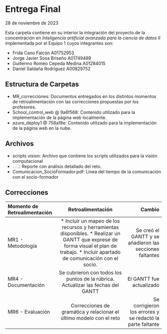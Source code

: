 # Entrega Final
28 de noviembre de 2023

Esta carpeta contiene en su interior la integración del proyecto de la concentración en _Inteligencia artificial avanzada para la ciencia de datos II_ implementada por el Equipo 1 cuyos integrantes son:

- Frida Cano Falcón A01752953
- Jorge Javier Sosa Briseño A01749489
- Guillermo Romeo Cepeda Medina A01284015
- Daniel Saldaña Rodríguez A00829752


## Estructura de Carpetas

- MR_correcciones: Documentos entregados en los distintos momentos de retroalimentación con las correcciones propuestas por los profesores.
- School_control_web @ 9a6f568: Contenido utilizado para la implementación de la página web localmente.
- azure_deploy1 @ 758af8e: Contenido utilizado para la implementación de la página web en la nube.

## Archivos

- scripts vision: Archivo que contiene los scripts utilizados para la visión computacional
- `...`: Reporte con análisis detallado del reto.
- Comunicacion_SocioFormador.pdf: Línea del tiempo de la comunicación con el socio-formador

## Correcciones
| Momento de Retroalimentación  | Retroalimentación | Cambio |
|:------------- |:---------------:| -------------:|
| MR1 - Metodología | * Incluir un mapeo de los recursos y herramientas disponibles. * Realizar un GANTT que exprese de forma visual el plan de trabajo. * Incluir apartado de comunicación con el socio. | Se creó el GANTT y se añadieron las secciones faltantes |
| MR4 - Documentación | Se cubrieron con todos los puntos de la rúbrica. Actualizar las fechas del GANTT | El GANTT fue actualizado |
| MR6 - Evaluación | Correcciones de gramática y relacionar el último modelo con el reto | Se corrigieron los errores y se redactó la parte faltante |

